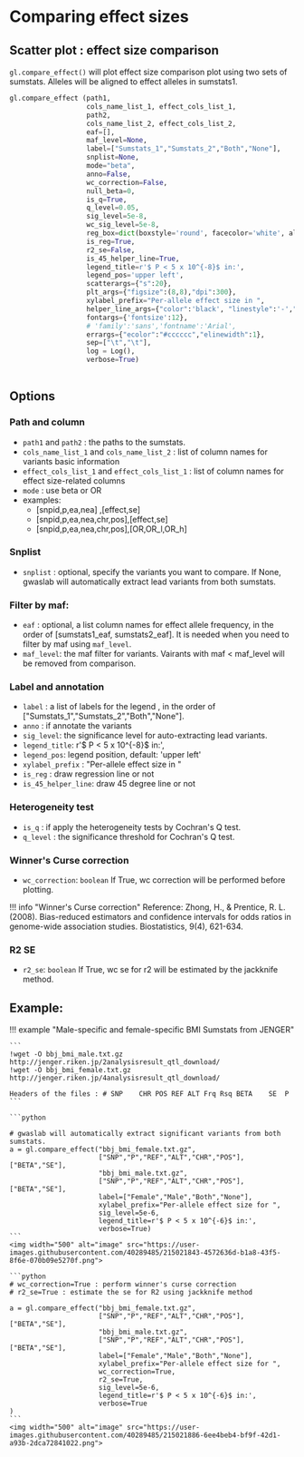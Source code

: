 # Comparing effect sizes

## Scatter plot : effect size comparison
`gl.compare_effect()` will plot effect size comparison plot using two sets of sumstats. Alleles will be aligned to effect alleles in sumstats1.

```python
gl.compare_effect (path1,
                   cols_name_list_1, effect_cols_list_1,
                   path2,
                   cols_name_list_2, effect_cols_list_2,
                   eaf=[],
                   maf_level=None,
                   label=["Sumstats_1","Sumstats_2","Both","None"],
                   snplist=None,
                   mode="beta",
                   anno=False,
                   wc_correction=False, 
                   null_beta=0,
                   is_q=True,
                   q_level=0.05,
                   sig_level=5e-8,
                   wc_sig_level=5e-8,
                   reg_box=dict(boxstyle='round', facecolor='white', alpha=1,edgecolor="grey"),
                   is_reg=True,
                   r2_se=False,
                   is_45_helper_line=True,
                   legend_title=r'$ P < 5 x 10^{-8}$ in:',
                   legend_pos='upper left',
                   scatterargs={"s":20},
                   plt_args={"figsize":(8,8),"dpi":300},
                   xylabel_prefix="Per-allele effect size in ",
                   helper_line_args={"color":'black', "linestyle":'-',"lw":1},
                   fontargs={'fontsize':12},
                   # 'family':'sans','fontname':'Arial',
                   errargs={"ecolor":"#cccccc","elinewidth":1},
                   sep=["\t","\t"],
                   log = Log(),
                   verbose=True)
    

```

## Options
### Path and column
- `path1` and `path2` : the paths to the sumstats.
- `cols_name_list_1` and `cols_name_list_2` : list of column names for variants basic information
- `effect_cols_list_1` and `effect_cols_list_1` : list of column names for effect size-related columns
- `mode` : use beta or OR 
-  examples:
    - [snpid,p,ea,nea]        ,[effect,se]
    - [snpid,p,ea,nea,chr,pos],[effect,se]
    - [snpid,p,ea,nea,chr,pos],[OR,OR_l,OR_h]

### Snplist
- `snplist` : optional, specify the variants you want to compare. If None, gwaslab will automatically extract lead variants from both sumstats.

### Filter by maf: 
- `eaf` : optional, a list column names for effect allele frequency, in the order of [sumstats1_eaf, sumstats2_eaf]. It is needed when you need to filter by maf using `maf_level`.
- `maf_level`: the maf filter for variants. Vairants with maf < maf_level will be removed from comparison.

### Label and annotation
- `label` : a list of labels for the legend , in the order of ["Sumstats_1","Sumstats_2","Both","None"].
- `anno` : if annotate the variants
- `sig_level`: the significance level for auto-extracting lead variants.
- `legend_title`: r'$ P < 5 x 10^{-8}$ in:',
- `legend_pos`: legend position, default: 'upper left'
- `xylabel_prefix` : "Per-allele effect size in "
- `is_reg` : draw regression line or not
- `is_45_helper_line`: draw 45 degree line or not

### Heterogeneity test
- `is_q` : if apply the heterogeneity tests by Cochran's Q test.
- `q_level` : the significance threshold for Cochran's Q test.

### Winner's Curse correction

- `wc_correction`: `boolean` If True, wc correction will be performed before plotting. 

!!! info "Winner's Curse correction" 
    Reference: Zhong, H., & Prentice, R. L. (2008). Bias-reduced estimators and confidence intervals for odds ratios in genome-wide association studies. Biostatistics, 9(4), 621-634.

### R2 SE

- `r2_se`: `boolean` If True, wc se for r2 will be estimated by the jackknife method.

## Example:

!!! example "Male-specific and female-specific BMI Sumstats from JENGER"
    
    ```
    !wget -O bbj_bmi_male.txt.gz http://jenger.riken.jp/2analysisresult_qtl_download/
    !wget -O bbj_bmi_female.txt.gz http://jenger.riken.jp/4analysisresult_qtl_download/

    Headers of the files : # SNP	CHR	POS	REF	ALT	Frq	Rsq	BETA	SE	P
    ```
    
    ```python
    
    # gwaslab will automatically extract significant variants from both sumstats. 
    a = gl.compare_effect("bbj_bmi_female.txt.gz",
                          ["SNP","P","REF","ALT","CHR","POS"],["BETA","SE"],
                          "bbj_bmi_male.txt.gz",
                          ["SNP","P","REF","ALT","CHR","POS"],["BETA","SE"],
                          label=["Female","Male","Both","None"],
                          xylabel_prefix="Per-allele effect size for ",
                          sig_level=5e-6,
                          legend_title=r'$ P < 5 x 10^{-6}$ in:',
                          verbose=True)
    ```
    <img width="500" alt="image" src="https://user-images.githubusercontent.com/40289485/215021843-4572636d-b1a8-43f5-8f6e-070b09e5270f.png">
    
    ```python
    # wc_correction=True : perform winner's curse correction
    # r2_se=True : estimate the se for R2 using jackknife method
    
    a = gl.compare_effect("bbj_bmi_female.txt.gz",
                          ["SNP","P","REF","ALT","CHR","POS"],["BETA","SE"],
                          "bbj_bmi_male.txt.gz",
                          ["SNP","P","REF","ALT","CHR","POS"],["BETA","SE"],
                          label=["Female","Male","Both","None"],
                          xylabel_prefix="Per-allele effect size for ",
                          wc_correction=True,
                          r2_se=True,
                          sig_level=5e-6,
                          legend_title=r'$ P < 5 x 10^{-6}$ in:',
                          verbose=True
    )
    ```
    <img width="500" alt="image" src="https://user-images.githubusercontent.com/40289485/215021886-6ee4beb4-bf9f-42d1-a93b-2dca72841022.png">
